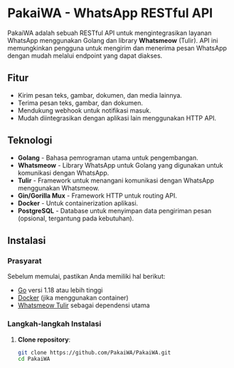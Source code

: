 # PakaiWA - WhatsApp RESTful API

PakaiWA adalah sebuah RESTful API untuk mengintegrasikan layanan WhatsApp menggunakan Golang dan library **Whatsmeow** (Tulir). API ini memungkinkan pengguna untuk mengirim dan menerima pesan WhatsApp dengan mudah melalui endpoint yang dapat diakses.

## Fitur

- Kirim pesan teks, gambar, dokumen, dan media lainnya.
- Terima pesan teks, gambar, dan dokumen.
- Mendukung webhook untuk notifikasi masuk.
- Mudah diintegrasikan dengan aplikasi lain menggunakan HTTP API.

## Teknologi

- **Golang** - Bahasa pemrograman utama untuk pengembangan.
- **Whatsmeow** - Library WhatsApp untuk Golang yang digunakan untuk komunikasi dengan WhatsApp.
- **Tulir** - Framework untuk menangani komunikasi dengan WhatsApp menggunakan Whatsmeow.
- **Gin/Gorilla Mux** - Framework HTTP untuk routing API.
- **Docker** - Untuk containerization aplikasi.
- **PostgreSQL** - Database untuk menyimpan data pengiriman pesan (opsional, tergantung pada kebutuhan).

## Instalasi

### Prasyarat

Sebelum memulai, pastikan Anda memiliki hal berikut:
- [Go](https://golang.org/dl/) versi 1.18 atau lebih tinggi
- [Docker](https://www.docker.com/get-started) (jika menggunakan container)
- [Whatsmeow Tulir](https://github.com/tulir/whatsmeow) sebagai dependensi utama

### Langkah-langkah Instalasi

1. **Clone repository**:

   ```bash
   git clone https://github.com/PakaiWA/PakaiWA.git
   cd PakaiWA
